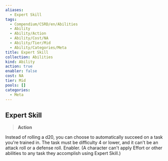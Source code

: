 ```yaml
---
aliases:
  - Expert Skill
tags:
  - Compendium/CSRD/en/Abilities
  - Ability
  - Ability/Action
  - Ability/Cost/NA
  - Ability/Tier/Mid
  - Ability/Categories/Meta
title: Expert Skill
collection: Abilities
kind: Ability
action: true
enabler: false
cost: NA
tier: Mid
pools: []
categories:
  - Meta
---
```

## Expert Skill    
>**Action**  
    
Instead of rolling a d20, you can choose to automatically succeed on a task you're trained in. The task must be difficulty 4 or lower, and it can't be an attack roll or a defense roll. Enabler. (A character can't apply Effort or other abilities to any task they accomplish using Expert Skill.)
